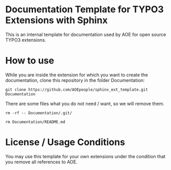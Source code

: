 # Documentation Template for TYPO3 Extensions with Sphinx

This is an internal template for documentation used by AOE for open source TYPO3 extensions. 

# How to use

While you are inside the extension for which you want to create the documentation, clone this repository in the folder Documentation:

    git clone https://github.com/AOEpeople/sphinx_ext_template.git Documentation

There are some files what you do not need / want, so we will remove them.

    rm -rf -- Documentation/.git/

    rm Documentation/README.md

# License / Usage Conditions

You may use this template for your own extensions under the condition that you remove all references to AOE. 
